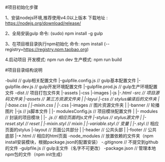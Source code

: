
#项目初始化步骤

1、安装nodejs环境,推荐使用v4.0以上版本
    下载地址 : https://nodejs.org/download/release/

2、全局安装gulp 
    命令: (sudo) npm install -g gulp

3、在项目根目录执行npm初始化
    命令: npm install (--registry=https://registry.npm.taobao.org)

4.启动项目
    开发模式: npm run dev
    生产模式: npm run build

#项目目录结构说明

-build // gulp相关配置文件
    |-gulpfile.config.js // gulp基本配置文件
    |-gulpfile.dev.js // gulp开发环境配置文件
    |-gulpfile.prod.js // gulp生产环境配置文件
-dist // 项目打包文件夹
    |-assets
    |-css
    |-images
    |-js
    |-*.html
-src // 项目源码文件夹
    |-assets // 第三方资源文件夹
    |   |-layui
    |-css // stylus编译后的文件夹
    |   |-base.css 
    |   |-mixin.css
    |   |-*.css
    |-images // 图片资源文件夹
    |   |-banner // 轮播图片
    |-js // js脚本文件
    |   |- modulesConfig.js // 项目模块配置文件
    |   |- modules // 封装的项目模块
    |   |- *.js // 相应页面的js文件
    |-stylus // stylus源文件
    |   |-reset.styl // reset
    |   |-mixin.styl // mixin
    |   |-variable.styl // 变量
    |   |-*.styl // 相应页面的stylus
    |-layout // 页面公共部分
    |   |-header // 公共头部
    |   |-footer // 公共底部
    |-*.html // 相应的html页面
-node_modules // 放置依赖的文件夹（npm install安装模块，根据package.json的配置安装）
-.gitignore // 不提交到github的文件
-gulpfile.js // gulp主文件（名字不可更改）
-package.json // 管理本地npm包的文件（npm init生成）